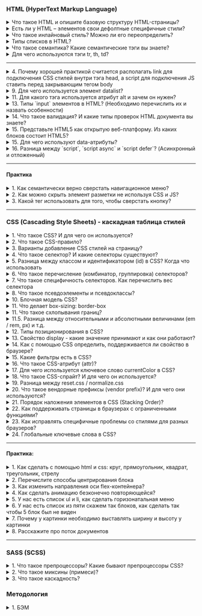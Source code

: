 ### HTML (HyperText Markup Language)

<details>
<summary> Что такое HTML и опишите базовую структуру HTML-страницы? </summary>

HTML (Hypertext Markup language) – язык гипертекстовой разметки. Он используется для отображение веб-страницы в браузере. Базовая структура HTML состоит из 

1. `<!Doctype html>`, которая указывается в самом начале и сообщает браузуру, что мы используем последнюю версию HTML5

2. `<head>` - содержит информацию о документе, в нем может хранится заголовок, шрифты, стили и метатеги. Метатеги - дополнительная информация о веб-странице, которая затем передает информацию поисковой системе. Например:  

* кодировка: UTF-8; 
* имя автора страницы
* описание страницы;
* ключевые слова для продвижения. 
* метатег вьюпорт (`meta name="viewport"`) сообщает браузеру, как именно обрабатывать размеры страницы и изменять её масштаб.

```
`<meta name="viewport" content="width=device-width, initial-scale=1">`

1. meta name="viewport" -  сообщает браузеру о том, как именно обрабатывать размеры страницы,
и изменять её масштаб. 

2. content="width=device-width - ширина области просмотра, которая задает ширину в
соответствии с девайсом

initial-scale=1 - начальный масштаб страницы: 1.0 (обычно определяет). 
Свойство max-scale/min-scale – определяет как пользователям разрешено
увеличивать или уменьшать страницу. А если мы хотим запретить 
масштабирование используем userscalable: 0

```

3. `<body>` – содержит всю разметку html документа. Именно это разметка и будет отображается в браузере.

</details>


<details>
<summary>Есть ли у HTML – элементов свои дефолтные специфичные стили?</summary>

Да, конечно есть, практически во всех: 
- У загаловках - это размер шрифта, отступ и жирность;
- У списков – маркеры и цифры; 

Однако стоит упомянуть, что в разных браузерах они могут отмечаться по разному, у кого-то размер шрифта побольше например, обычно прибегают к обнулению стилей (reset.css) или делает для всех стилей одинаковые стили (normalise.css)
</details>



<details>
<summary> Что такое инлайновый стиль? Можно ли его переопределить?</summary>

Инлайновый стиль – это стиль, который находится внутри определенного тега. У него вес 1000 и это самый большой вес селектора, которого крайне трудно перероделить. Переопределить его можно только с помощью !important, 
</details>


<details>
<summary> Типы списков в HTML?</summary>

1. `<ul>` - маркированный список. Каждый элемент списка отмечается маркером: li;
2. `<ol>` - нумерованный список. Каждый элемент списка отмечается маркером: li;
3. Cписок определений, cостоит он из следующиз тегов: `dl` – основная обертка, `dt` –определения и `dd` – поясняющий текст;

</details>

<details>
<summary>Что такое семантика? Какие семантические тэги вы знаете?</summary>

В современном HTML существует два способа написания тегов: первый это через дивы и спаны, а второй через семантические теги, которые появились в HTML5. Семантические теги помогают браузеру и поисковым системам, анализировать и понимать структура, содержимое нашего веб-приложения. А также он повышает доступность (accessibility), другими словами люди, которые не видит - скринридер для них читает текст. Например если в нашем приложение будет strong и em, то скринридер будет делать на нем акцент.

Дополнительный вопрос: 

<details>
<summary> - Какая разница между тэгами `strong` и `em` и `b` и `i`?</summary>

Теги: `strong` и `b` (bold) - делает текст жирным, 
Теги `em` (emphasis) и `i` (italic) - делает его курсивным. 

Однако стоит отметить, что теги: `strong` и `em` - когда робот (скринридер) будет читать наш текст, то внутри данных тегов будет выделен акцент (логическое выделение - важность) в то время как: `b` и `i` просто изменяет визуальный вид обернутого элемента и во время чтения на нем не будет акцента.

</details>


</details>


<details>
<summary> Для чего используются тэги tr, th, td?</summary>

Данные теги используются внутри другого тега: `<table>`, а тот в свою очередь необходим для создания таблиц:

`<tr>` (table row) – контейнер для создания строки таблицы, каждая ячейка в пределах строки может задаваться с помощью тега: `<th>` и `<td>`
`<th>` (table-header) – предназначен для создания одной ячейки таблицы, которая обозначается как загаловочный текст, и отмечается он жирным шрифтом и выравнивается по центру
`<td>` (table-data) – предназначен для создания одной ячейки таблицы 

</details>


---



<details>
<summary> 4. Почему хорошей практикой считается располагать link для подключения CSS стилей внутри тэга head, а script для подключения JS ставить перед закрывающим тегом body</summary>

1. Тег link внутри шапки сайта описана сцепификацой HTML. Если в head находится stylesheet, то страница загружается быстрее 

2. Сначала подключаются html и css при первой загрузке страницы и они должны находится в самом header. После того как все загрузилось используется js, если мы поставим js в самое начало, то оно будет блокировать (загрузку) от рисовку html. Размещение скриптов внизу позволяет сперва распарсить и показать пользователю весь HTML, а затем уже добавить к нему логику.

</details>


<details>
<summary>9. Для чего используется элемент datalist? </summary>

Используется для создания выпадающего списка, которое можно выбирать при наборе в текстовом поле и datalist с атрибутом id должен полностью совпадать с содержимым: "" с input элементом атрибутом лист. 
</details>


<details>
<summary> 11. Для какого тэга используется атрибут alt и зачем он нужен?</summary>

Данный атрибут добавляется для тега картинки. Если вдруг у нас картинка не отобразится на странице, то вместо него отобразится (поясняющий) текст, тот который мы указали в alt. 

Данный атрибут также полезен для людей с ограниченными возможностями, когда страница будет читаться скринридером, то при чтении и будет зачитываться то, что находится в alt. (Помимо этого использование атрибута улучшается accessibility (доступной страницы) так как различные скринридеры при чтении веб-страницы зачитывают его. В результате пользователи с ограниченными возможностями понимает контекст используемого изображения)

Стоит отметить, что данный атрибут – является обязательным, и если он будет отсутствовать, то Валидатор выдаст ошибку.

</details>


<details>
<summary> 13. Типы `input` элементов в HTML? (Необходимо перечислить их и назвать особенности)</summary>

Input – элемент необходим для общения (коммуникации) с пользователям, он предназначен для получение вводимых данных. У него есть атрибут type, который поможет выбрать тот или иной тип: 

* input type = “text” - предназначенный для ввода букв, цифр и специальных символов. 
* input type = “password” – используется для паролей. Его особенность - отображаются как звездочки. 
* input type = “email”> - предназначен для ввода эмейла пользователи.  
* input type = “number”> - позволяет вводить только числовое значение ну и при фокусировке на нем открывается клавиатура, содержащие только цифры. 
* input type = “button” (input type = “submit”) – поле для ввода. В этом случае превращается в кнопку, с помощью сабмит можно даже отправить форму. 
* input type checkbox ( radio)  button - заменяет поле ввода на специальные элементы либо квадрат с галочкой либо кружок с точкой. 
* input type day month daytime local предназначены для ввода даты. 

</details>


<details>
<summary> 14. Что такое валидация? И какие типы проверок HTML документа вы знаете?</summary>

Валидация HTML-разметки — это проверка кода веб-страницы на соответствие стандартам Консорциума Всемирной паутины (World Wide Web Consortium, W3C).

Работа валидатором заключается в следующем: сначала определяется тип документа, который указывается с помощью <!Doctype> затем проверяет html код на правильность и отсутствие ошибок. W3S 

</details>

<details>
<summary>15. Представьте HTML5 как открытую веб-платформу. Из каких блоков состоит HTML5?</summary>

•	Семантика (позволяет более точно описать из чего состоит контент).
  
•	Стилизация (позволяет создавать более сложные темы оформления).
  
•	Доступ к устройствам (позволяет взаимодействовать с различными устройствами ввода и вывода).
  
•	Связанность (позволяет общаться с сервером).
  
•	Офлайн и хранилище (позволяют страницам хранить данные локально на клиентской стороне и более эффективно работать в офлайне)
  
•	Мультимедиа (создание и подключение видео и аудио).
  
•	2D/3D-графика и эффекты (позволяет расширить возможности презентации).
  
•	Производительность и интеграция (обеспечивает большую скорость оптимизации и лучшее использование аппаратных средств).

</details>

<details>
<summary>15. Для чего используют data-атрибуты?</summary>

До появления JS-фреймворков, он использовался (применялся) для  хранений информаций. А в последующем можно было использовать в JS для манипуляции. 

Другими словами: прямо в дом дерева можно хранить дополнительные данные, основным минусом была безопасность, она была слабая, так как изменить атрибут без проблем можно через консоль разработчика

<img src='./assets/5.png' alt='Селектора'/>

</details>


<details>
<summary>16. Разница между `script`, `script async` и `script defer`? (Асинхронный и отложенный)</summary>

Обычно браузеры загружают `script` синхронно, во время разбора документа. Поэтому принято добавлять скрипты в конец документа, перед `</body>`, чтобы они не тормозили загрузку страницы. Но при помощи атрибутов defer и async можно явно управлять порядком загрузки и выполнения скриптов.

* `<script async src="...">` => скрипт выполняется параллельно c чтением html документа. Он не будет ждать когда произойдет загрузка и отображение веб-страницы. Он  хорош для независимых скриптов, например счётчиков и рекламы, порядок выполнения которых не играет роли.

* `<script defer src="...">` – указывает браузеру, что скрипт должен быть выполнен после того, как как произойдет полная загрузка html. 

На практике defer используется для скриптов, которым требуется доступ ко всему DOM-дереву или если важен их порядок выполнения.

</details>

---



#### Практика


<details>
<summary> 1. Как семантически верно сверстать навигационное меню?</summary>
<img src='./assets/4.png'/>
</details>

<details>
<summary> 2. Как можно скрыть элемент разметки не используя CSS и JS?</summary>

В html есть для этого специальный атрибут: hidden, однако это не самая лучшая практика влиять на страницу через разметку, так как он не виден не только для пользователя, но и для скринридеров. Данный тег глобальный и его можно добавлять везде. Его аналог в css – это display: none
</details>

<details>
<summary> 3. Какой тег использовать для того, чтобы сверстать кнопку?</summary>

Обычная кнопка: `<button>Кнопела</button>`	

Кнопка подверждения формы, используется:
```
<button type=”submit”>КнопелаИная</button>
<input type=”submit” value=”button>	

<input type = “button”>
```
</details>


---





### CSS (Cascading Style Sheets) - каскадная таблица стилей

<details>
<summary>1.	Что такое CSS? И для чего он используется?</summary>

CSS (Cascading Style Sheets - “каскадные таблицы стилей”) - формальный язык, с помощью которого описывают внешний вид документа HTML, XML, XHTML. CSS используется для оформления внешнего вида документа (например: для задания цветов, шрифтов, стилей, расположения блоков и т.д). 

Мы выносим стили в отдельный css-файл, чтобы отделить логику и структуру веб-страницы (написанную на HTML) от описания её внешнего вида. Такое разделение дает больше гибкости и возможностей, а также позволяет уменьшить сложность и повторяемость в структурном содержимом.

Другой источник: CSS – каскадная таблица стилей, предназначенная для добавления различных стилей на html страницу. Если чистый html представляет собой каркас (скелет) страницы, то задача CSS - добавить различные визуальные эффекты.
Дополнительная литература: https://blog.ingate.ru/seo-wikipedia/css/

</details>


<details>
<summary>2.	Что такое CSS-правило?</summary>

СSS-правило относится к синтаксису CSS. Синтаксис состоит из селектора и блока объявлений, в котором описываются свойства со значениями:

<img src='./assets/6.png' alt='CSS-правило'/>

CSS-правило сообщает браузеру, что и каким образом будет отформатировано тот или иной селектор. Например: изменить цвет текста заголовка, выделить изображение красной рамкой, установить ширину блока в 200 пикселей и т.д. 
</details>


<details>
<summary>3.	Варианты добавление CSS стилей на страницу?</summary>

* Inline style (внутренние) - в теге добавляется слово style и так мы добавляем стиль
* Внешние стили - когда в html, в хедере пишем стиль
* Отдельный файл со стилями, который подключается через элемент link, в элементе head, `<link rel="stylesheet" type="text/css" href="style.css">`
</details>


<details>
<summary>4.	Что такое селектор? И какие селекторы существуют?</summary>

Селектор необходим для того, чтобы сообщить браузеру к какому элементу (элементам) будет применен стиль. Они делятся на простые и составные

<img src='./assets/7.PNG'> 

1. Универсальный селектор – применяется стиль для всех элементов веб страницы.
2. Селектор атрибута – отбирает элементы по наличию атрибута или его значению. Другими словами, ищет из этого: a [href= “test”] {…} вот это <a href = “test”> … </a>
3. Селектор потомка – цепочка перечисленных через пробел селекторов, обозначает вложенность от родительских элементов к потомку, что позволяет управлять стилями вложенных элементов
4. Селектор только дочернего элемента (комбинатор >) – непосредственно располагается внутри родительского элемента. Ссылка: https://webref.ru/css/selector/child, а также стоит отметить, что он позволяет выбрать элементы только первого уровня вложенности: https://metanit.com/web/html5/5.4.php


</details>


<details>
<summary>5. Разница между классом и идентификатором (id) в CSS? Когда что использовать</summary>

* id - должен быть уникальным и встречаться на странице 1 раз. Вес id - 100; и айди у элмента должен быть только один. Для добавлении логики
* class - можно задавать и использовать много раза. Вес класса - 10; у одного элемента может быть несколько классов. Для добавление стилей

</details>

<details>
<summary>6. Что такое перечисление (комбинатор, группировка) селекторов?</summary>

При помощи перечисление нескольких селекторов через запятую можно избежать дублирования кода. 

Если в нескольких элементов есть определенные повторяющиеся стили, то вполне допустимо вынести эти стили в отдельный блок, после чего в качестве селектора указать несколько классов, тегов, идентификаторов перечислив их через запятую (,). 

Таким образом, описанные стили будут применены сразу к нескольким элементам и нет необходимости повторно писать один и тот же код для каждого селектора

</details>


<details>
<summary>7. Что такое специфичность селекторов. Как перечислить вес селектора</summary>

СС – способ с помощью, которого браузер определяет какие значения CSS – свойства будут применены к элементу. Он представляет собой вес, придаваемый конкретному элементу CSS. 

Инлайновый селектор: 1000
ID (айди): 100
Класс, псевдокласс, атрибут: 10
Элемент, псевдоэлемент:	1

```
li	                                  => 1
ul li	                  1 + 1         => 2
#main .item	            100 + 10      => 110
h1 + *[href= “test”]	  10 + 1        => 11
#test p	                100 + 1       => 101
li. item.main	          1 + 10 + 10   => 21
#test	                                => 100
ul ol li .item	      1 + 1 + 1 + 10  => 13
ul ol+li	            1 + 1 + 1       => 3
a:hover	              1 + 10          => 11
```

Такие просчеты нужны для того, чтобы писать максимально чистый css-код без постоянного использования important (используется для того, чтобы придать наивысший приоритет среди других)

Стоит отметить, что если специфичность одинаковая то срабатывает последний стиль
<img src='./assets/11.PNG' alt='одинаковая специфичность'>


Какой вес у звездочки?

</details>

<details>
<summary>8.	Что такое псевдоэлементы и псевдоклассы?</summary>

Псевдоэлемент – это ключевое слово, которое добавляется на селектор и позволяет стилизировать определенную часть выбранного элемента. 

`::first-letter` – используется для изменения первой буквы в тексте

`::first-line` - используется для изменения первой строчки блочного текста

`::after` – применяется для вставки желаемого контента ПОСЛЕ выбранного элемента. Например: http://htmlbook.ru/css3/after

`::before` – для вставки контента ДО выбранного элемента. Например:
http://htmlbook.ru/css3/before

`::selection` – позволяет применить стили к части документа, которая была выделена у пользователя. Например: http://htmlbook.ru/css/selection


Псевдокласс - это какое-то состояние нашего элемента. Например у нас есть абстрактная ссылка с помощью: `псевдокласса (:hover)` - мы можем изменить при наведении на ссылку - цвет либо через псевдокласса `:active` (сделать текст) красным. Через :visited после того как зашли изменить цвет не на фиолетевый а на ярко-голубой

Или у нас есть маркированный список и мы хотим изменить первую и последню лишку, для этого нам нужны псевдоклассы: `:first-child и :last-child`.

Расскажите про псевдокласс: has. 
</details>



<details>
<summary>10. Блочная модель CSS?</summary>

Определяет размеров блока на странице и их взаимодействие между собой. Состоит он из следующих свойств:

- содержимое (это может быть текст, изображение, видео и др.), ширина (содержимого), которого задается свойством width, а высота (cодержимого) через height;
- padding — внутренний отступ;
- border - границы 
- margin - внешние отступы

</details>

<details>
<summary>11. Что делает box-sizing: border-box</summary>

Если это свойство не задать, то к размеру блока будут добавляться внутренние отступы и рамка. Но если задать то ширина и высота будет включать значение полей и границ, но не отступов margin
</details>


<details>
<summary>11. Что такое схлопывания границ? </summary>

Cхлопывание границ (margin collapsing) - такое поведение, когда margin-top и margin-bottom
объединяются в один отступ. Например у нас есть 2 margina: 10 и 50 пикселей. И будет не 60 пикселей отступа, а 50


</details>

<details>
  <summary> 11.5. Разница между относительными и абсолютными величинами (em / rem, px) и т.д.</summary>

К относительным единицам относятся em - когда размер шрифта у нас классический 16, то на em 2 = будет 32, rem (относительно размера шрифта элемента), % ( измерение в процентах.), vw – 1% от ширины области просмотра (50% это половина ширины области просмотра). vh – 1% от высоты области просмотра (50% это половина высоты области просмотра)., а к абсолютным пиксели
</details>
  


<details>
<summary>12. Типы позиционирования в CSS?</summary>

* Static position (нормальное / статическое позицинирование) - значение по умолчанию, свойства top, right, bottom, left игнорирует;

* Relative position (относительное позиционирование) - элемент сдвигается относительно его обычного положения. Его можно менять с помощью top, right, bottom, left. 

* Absolute position (абсолютное позиционирование) - исчезает из того места в котором был и позиционируется заного. Остальные элементы распологаются так, как буд-то этого элемента и не было. Координаты: top, right, bottom, left отчитываются от ближайшего позиционированного родителя или от всего документа. Он работает с z-index. 

* Fixed position (фиксированное позиционирование) - когда нам необходимо зафиксировать какой-то контейнер в одном месте и при скроле он будет идти вместе с нами.

* Stiky position (липкое позиционирование) - похож на фиксированное позиционирование. Отличие от него, то что он крепится в рамках какого-то блока, а не всего документа. Нельзя позиционировать элемент по горизонтале, а может только по вертикале через свойства (top, bottom) - относительно вверха низа страницы 

Допольнительный вопрос: что такое z-index, и как он работает
</details>


<details>
<summary>13. Свойство display - какие значение принимают и как они работают?</summary>

1. None - это когда элемент не показывается на экране вообще
2. Block - это блочные элементы, которые распологаются вертикально один за другим. Он стремится расширится на всю доступную ширину
3. Inline - они распологаются на одной строке, последовательно одним за одним. Ширина и высота по содержимому и менять высоту и ширину нельзя
4. Inline-block - элемент является строчным, но при этом ему можно задавать ширину и высоту
5. Flex 
6. Grid
7. Table-row
8. inherit;
9. initial;
10. unset;
11. list-item;


</details>



<details>
<summary>14. Как с помощью CSS определить, поддерживается ли свойство в браузере?</summary>

Для этого есть специальная директива @supports(){}. Она проверяет, поддерживается ли свойство, правило, или css-селектор в браузере. В круглых скобках пишется условие проверки, а в фигурных скобках код, который выполнится, если условие поддерживается. Пример:
</details>


<details>
<summary>15. Какие фильтры есть в CSS?</summary>

1. `Blur (px,em)`	- размытие по Гауссу к исходному изображению. Чем больше радиус, тем больше размытие. Начальное значение: 0
2. `Brigtness (%, 10-дробь)` - изменяет яркость изображение. Также чем больше, тем ярче. Начальное значение: 1
3. `Сontrast (%, 10-дробь)` -	регулирует констрастность между самым темным и светлым участком фона. Начальное значение: 100%, ниже будут уменьшать контрастность, а выше будут увеличивать
4. `Drop-shadow`		Смещение по оси Х смещение по оси Y размытость растяжение цвет тени
5. `Grayscale (%, 10-дробь)` - извлекает все цвета из картинки, делая на выходе черно-белое изображение.


</details>

<details>
<summary>16. Что такое CSS-атрибут (attr)?</summary>

Это css-функция, которая позволяет в файле css достучаться до любого значения атрибута элемента. Работает и с псевдоэлементами. 

<img src='./assets/9.png' alt="attr"/>
</details>


<details>
<summary>17. Для чего используется ключевое слово currentColor в CSS?</summary>

Ключевое слово: currentColor можно использовать в качестве значения для CSS- свойства принимающего цвет (то есть она будет работать для свойств: color, background-color, box-shadow, text-shadow). 

Например, есть: color: blue, и внутри него есть box-shadow: … currentColor, и css автоматически подставит тот самый синий цвет (текущее значение свойства – color). И в случаи изменение одного цвета – изменятся и остальные, которые находятся в currentColor, то есть поменяются на другие цвета

</details>


<details>
<summary>18. Что такое CSS-спрайт? И для чего он используется?</summary>

CSS–спрайт – это картинка, которая объединяет несколько изображений в одно большое. Данный подход используется для набора иконок. 

<img src='/assets/8.png' alt="sprite" />

В первую очередь сокращает кол-во обращений к серверу, так как вместо несколько запросов достаточно сделать только один. 

Дополнительно – это выполнения предзагрузки пока невидимого контента. То есть иконка, которая отображается по наведению, будет загружена заранее, в результате не будет видно мигание при смене картинок

</details>



<details>
<summary>19. Разница между reset.css / normalize.css</summary>

Практически все html-элементы содержат дефолтные стили: размер и жирность шрифта, внутренние и внешние отступы и др. Основной нюанс заключается в том, что каждый браузер применяет разные стили. И для того, чтобы вверстка выглядела одинокого, используют обнуления стилей: reset.css / normalize.css

Они подключаются в самом начале css-файла. И reset.css сбрасывает все дефолтные стили на ноль, а normalize – нормализирует (стабилизирует) для различных браузеров – сохраняет дефолтные стили и делает их везде одинаковым. Недостатком reset.css – это то, что мы стили пишем заново. История: https://www.youtube.com/watch?v=KGYmOlNteas

</details>


<details>
<summary>20.	Что такое вендорные префиксы (vendor prefix)? И для чего они используются?</summary>

Вендорные префиксы – это приставка к названию CSS – свойства, которые добавляют производители браузеров для не стандартизированных (специфических) свойств.

```
-o-	Opera
-moz-	Mozilla
-ms-	Microsoft
-webkit-	Apple
```

Работают они следующим образом: для элемента прописывается CSS свойство в прямом виде для браузеров, которые его понимают. Следом за ним через точку с запятой перечисляется то же самое свойство, но с разными вендорными префиксами для разных браузеров. Браузер из такого кода интерпретирует только то свойства, которое написано под него, а написанные для других браузеров игнорирует.
Может быть вопрос: где можно посмотреть, как поддерживается то или иной свойство? -  Ответ: https://caniuse.com/flexbox

</details>



<details>
<summary>21. Порядок наложения элементов в CSS (Stacking Order)?</summary>

Элементы в HTML имеют объёмную структуру, поэтому они способны перекрывать друг друга. Это поведение можно регулировать с помощью свойства z-index! Но при его отсутствии существует свой порядок наложения (Stacking Order). 

Перечисление по порядку (с самого нижнего): 
* background и border элемента – позиционированные элементы и их дети; 
* элементы с z-index меньше нуля; 
* элементы блочного уровня (в нормальном потоке = position: static); 
* плавающие элементы (float элементы); 
* inline-элементы;
* элементы с z-index=0 или after;
* элементы со свойством opacity меньше 1;

</details>


<details>
<summary>22. Как поддерживать страницы в браузерах с ограниченными функциями?</summary>

Существуют разные техники поддержания кода в «старых» браузерах:
1. Библиотека Modernizer - это библиотека JavaScript, которая определяет функции, доступные в браузере пользователя. Это позволяет веб-страницам избегать неподдерживаемых функций, информируя пользователя о том, что его браузер не поддерживается, или загружая полифилл. 
2. Директива supports – см описание в вопросе выше.
3. Autoprefixer- это веб сервис для расстановки вендорных префиксов для лучшей кроссбраузерности. Автопрефиксер использует данные о популярности браузеров и поддержке ими вендорных префиксов. Опираясь на эту информацию, он расставляет и удаляет префиксы. Автопрефиксер поможет вам с префиксами для: animations, transition, transform, grid, flex, flexbox и других.
4. Ресурс: Caniuse.com – для проверки поддрежки браузеров.

</details>


<details>
<summary>23. Как исправлять специфичные проблемы со стилями для разных браузеров?</summary>

Поскольку существуют разные браузеры, для некоторых свойств в них закладываются разные значение, в результате одна и та же страница может выглядеть по-разному. Применяются разные подходы, чтобы унифицировать начальные стили: 

1. Использование Autoprefixer для автоматической вставки браузерных префиксов. Она берёт с Can I Use последние данные о префиксах и популярности браузеров, читает ваш файл стилей, находит свойства и значения, которым действительно нужны префиксы и добавляет их. Есть и свои недостатки: https://habr.com/ru/company/evilmartians/blog/176909/, но я опустил этот момент

2. Подключение reset.css / normalize.css
3. Разделение стилей для разных браузеров, и их динамическая подгрузка
4. Использование сторонних проблем: по типу bootstrap, tailwind (которая уже решает эти проблемы со стилями).
5. Тестирование приложение в такой платформе как: browserstack

</details>


<details>
<summary>24. Глобальные ключевые слова в CSS?</summary>

Для всех свойств CSS можно задать значения в виде ключевых слов: initial (значение по умолчанию), inherit (наследование), unset, revert.

* initial – значение по умолчанию. У каждого блока есть свои базовые (не браузерные) значения по умолчанию, который срабатывают еще до написания css -стилей.

* Inherit – заставляет в элементе использовать вычисленное значение свойства из родительского элемента. Т.е. берется значение свойства, как у родителя.

* Unset - устанавливает значение свойства как inherit, если свойство наследуется от своего родителя, в противном случае (т.е. если свойство не наследуемое), значение устанавливается как initial.

* Revert – возврат к браузерным стилям. (не путать с initial). 

</details>

---

#### Практика:

<details>
<summary>1. Как сделать с помощью html и css: круг, прямоугольник, квадрат, треугольник, стрелу
</summary>

`Круг` - border-radius: 50%

`Прямоугольник` - ширина должна быть больше высоты

`Квадрат` - ширина и высота должны быть одинакового размера

`Треугольник` 

```
border-left: 50px solid transparent;
border-right: 50px solid transparent;
border-bottom: 100px solid red;
```

`Стрела`

Стрела направо - transform: rotate(-45deg);
Стрела налево - transform: rotate(135deg);
Стрела вверх - transform: rotate(-135deg);
Стрела вниз -  transform: rotate(45deg);


</details>



<details>
<summary>2. Перечислите способы центрирования блока</summary>


1. Через флексбокс: 
```
display: flex;
justify-content: center
align-items: center

```
2. Через margin: 0 50; а также margin: auto
3. Через абсолютное позиционирование
4. Через vertical-align: middle
</details>

<details>
<summary>3. Как изменить направления оси flex-контейнера?</summary>

display: flex;
flex-direction: column
</details>

<details>
<summary>4. Как сделать анимацию безконечно повторяющейся?</summary>

Animation-duration: infinite
</details>


<details>
<summary>5. У нас есть список ul и li, как сделать горизонатальная меню </summary>

```
ul {
  list-style: none; /*убираем маркеры списка*/
  margin: 0; /*убираем отступы*/
  padding-left: 0; /*убираем отступы*/ 
}
a {
  text-decoration: none; /*убираем подчеркивание текста ссылок*/
}
li {
 float:left; /*Размещаем список горизонтально для реализации меню*/
  margin-right:5px; /*Добавляем отступ у пунктов меню*/
}
```
</details>

<details>
<summary> 6. У нас есть список из пяти скажем так блоков, как сделать так чтобы 5 блок был не виден </summary>


Через псевдокласс nth-child или last-child
</details>


<details>
<summary>7. Почему у картинки необходимо выставлять ширину и высоту у картинки</summary>



</details>



<details>
<summary>8. Расскажите про поток документов</summary>

</details>

---


### SASS (SCSS)

<details>
<summary> 1. Что такое препроцессоры? Какие бывают препроцессоры CSS? </summary>

Препроцессоры - упрощают работу с CSS-кодом путем добавление таких опций как: миксины (примеси), вложенные правила (вложенность), селекторы наследования и т.д.

Sass, scss, less

</details>

<details>
<summary>2. Что такое миксины (примеси)?</summary>

Миксины позволяют определять стили, которые можно повторно использовать в разных местах

Чтобы создать миксин, необходимо указать ключевое слово @mixin и дать ему уникальное имя.  Для включения миксина в селектор используется ключевое слово @include после чего указывается имя миксина, который мы хотим подключить

</details>

<details>
<summary>3. Что такое каскадность? </summary>

Каскадность – это механизм CSS, который определяет какие стили в итоге будут применены к элементу.
</details>






### Методология 

<details>
<summary>1. БЭМ</summary>

БЭМ - методология, которая расшифровывается как блок, элемент, модификатор. Разработан он яндексам как компонентный подход к веб-разработке. 

Он создан в первую очередь для переиспользование компонентов, что помогает в работе на крупных проектов. 

Блоки - это независимые единицы, которые могут состоять из других блоков или элементов. Элемент является его дочерним элементом. А модификатор - класс, который позволяет стилизовать элемент, который отличается от других элементов этого порядка


Например у нас есть меню на сайте - блок; ссылки в меню - это элемент; а разный цвет ссылок в зависимости от темы - модификатор

</details>
